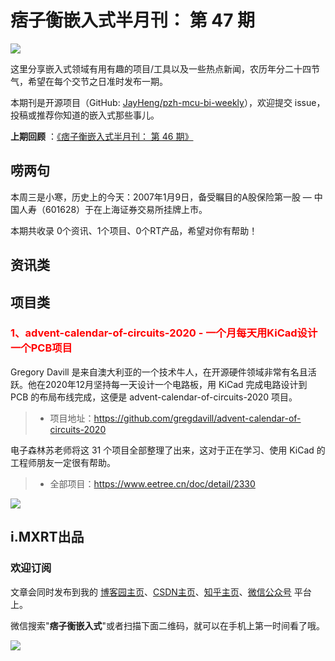 # 痞子衡嵌入式半月刊： 第 47 期

![](http://henjay724.com/image/cnblogs/pzh_mcu_bi_weekly.PNG)

这里分享嵌入式领域有用有趣的项目/工具以及一些热点新闻，农历年分二十四节气，希望在每个交节之日准时发布一期。

本期刊是开源项目（GitHub: [JayHeng/pzh-mcu-bi-weekly](https://github.com/JayHeng/pzh-mcu-bi-weekly)），欢迎提交 issue，投稿或推荐你知道的嵌入式那些事儿。

**上期回顾** ：[《痞子衡嵌入式半月刊： 第 46 期》](https://www.cnblogs.com/henjay724/p/15706368.html)

## 唠两句

本周三是小寒，历史上的今天：2007年1月9日，备受瞩目的A股保险第一股 — 中国人寿（601628）于在上海证券交易所挂牌上市。

本期共收录 0个资讯、1个项目、0个RT产品，希望对你有帮助！

## 资讯类

## 项目类

### <font color="red">1、advent-calendar-of-circuits-2020 - 一个月每天用KiCad设计一个PCB项目</font>

Gregory Davill 是来自澳大利亚的一个技术牛人，在开源硬件领域非常有名且活跃。他在2020年12月坚持每一天设计一个电路板，用 KiCad 完成电路设计到 PCB 的布局布线完成，这便是 advent-calendar-of-circuits-2020 项目。

> * 项目地址：https://github.com/gregdavill/advent-calendar-of-circuits-2020

电子森林苏老师将这 31 个项目全部整理了出来，这对于正在学习、使用 KiCad 的工程师朋友一定很有帮助。

> * 全部项目：https://www.eetree.cn/doc/detail/2330

![](http://henjay724.com/image/biweekly20220109/advent-calendar-of-circuits-2020.PNG)

## i.MXRT出品


### 欢迎订阅

文章会同时发布到我的 [博客园主页](https://www.cnblogs.com/henjay724/)、[CSDN主页](https://blog.csdn.net/henjay724)、[知乎主页](https://www.zhihu.com/people/henjay724)、[微信公众号](http://weixin.sogou.com/weixin?type=1&query=痞子衡嵌入式) 平台上。

微信搜索"__痞子衡嵌入式__"或者扫描下面二维码，就可以在手机上第一时间看了哦。

![](http://henjay724.com/image/github/pzhMcu_qrcode_258x258.jpg)

